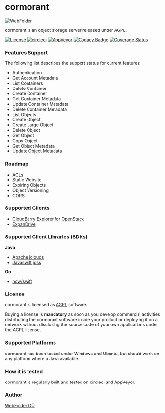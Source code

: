 # cormorant

![WebFolder](https://raw.githubusercontent.com/webfolderio/cormorant/master/cormorant.png)

cormorant is an object storage server released under AGPL.

[![License](https://img.shields.io/badge/license-AGPL-blue.svg)](https://opensource.org/licenses/AGPL-3.0)
[![circleci](https://img.shields.io/circleci/project/github/webfolderio/cdp4j.svg?label=linux)](https://circleci.com/gh/webfolderio/cormorant)
[![AppVeyor](https://img.shields.io/appveyor/ci/WebFolder/cormorant.svg?label=windows)](https://ci.appveyor.com/project/WebFolder/cormorant)
[![Codacy Badge](https://api.codacy.com/project/badge/Grade/d6af9f5df82d4568ba29ea6fceb9d605)](https://www.codacy.com/app/WebFolder/cormorant?utm_source=github.com&amp;utm_medium=referral&amp;utm_content=webfolderio/cormorant&amp;utm_campaign=Badge_Grade)
[![Coverage Status](https://coveralls.io/repos/github/webfolderio/cormorant/badge.svg?branch=master)](https://coveralls.io/github/webfolderio/cormorant?branch=master)

### Features Support
The following list describes the support status for current features:

* Authentication
* Get Account Metadata
* List Containers
* Delete Container
* Create Container
* Get Container Metadata
* Update Container Metadata
* Delete Container Metadata
* List Objects
* Create Object
* Create Large Object
* Delete Object
* Get Object
* Copy Object
* Get Object Metadata
* Update Object Metadata

### Roadmap
* ACLs
* Static Website
* Expiring Objects
* Object Versioning
* CORS

### Supported Clients

* [CloudBerry Explorer for OpenStack](https://www.cloudberrylab.com/explorer/openstack.aspx)
* [ExpanDrive](http://www.expandrive.com/)

### Supported Client Libraries (SDKs)
__Java__
* [Apache jclouds](https://jclouds.apache.org/)
* [Javaswift joss](https://github.com/javaswift/joss)

__Go__
* [ncw/swift](https://github.com/ncw/swift)

### License
cormorant is licensed as [AGPL](https://github.com/webfolderio/cormorant/blob/master/LICENSE) software.

Buying a license is __mandatory__ as soon as you develop commercial activities distributing the
cormorant software inside your product or deploying it on a network without disclosing the source code of your own applications under the AGPL license.

### Supported Platforms
cormorant has been tested under Windows and Ubuntu, but should work on any platform where a Java available.

### How it is tested
cormorant is regularly built and tested on [circleci](https://circleci.com/gh/webfolderio/cormorant) and [AppVeyor](https://ci.appveyor.com/project/WebFolder/cormorant).

### Author
[WebFolder OÜ](https://webfolder.io)
